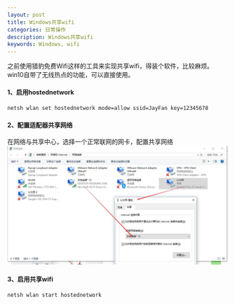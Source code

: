 ```yaml
---
layout: post
title: Windows共享wifi
categories: 日常操作
description: Windows共享wifi
keywords: Windows, wifi
---
```


之前使用猎豹免费Wifi这样的工具来实现共享wifi，得装个软件，比较麻烦。win10自带了无线热点的功能，可以直接使用。  

#### 1、启用hostednetwork
```sh
netsh wlan set hostednetwork mode=allow ssid=JayFan key=12345678
```

#### 2、配置适配器共享网络
在网络与共享中心，选择一个正常联网的网卡，配置共享网络
![共享Wifi](/images/共享wifi.jpg)

#### 3、启用共享wifi
```sh
netsh wlan start hostednetwork
```

